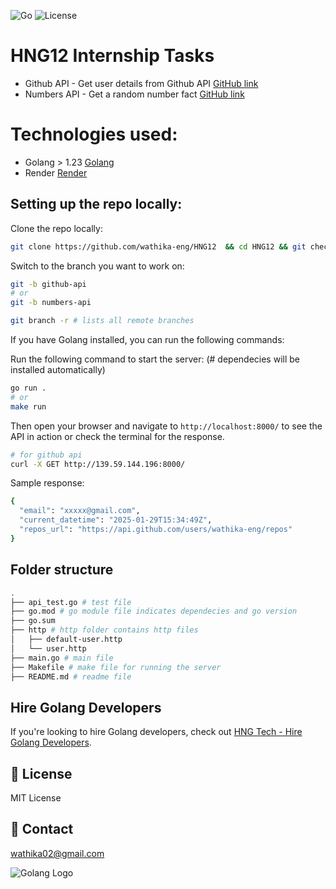 ![Go](https://img.shields.io/badge/Go-1.23-blue)
![License](https://img.shields.io/badge/license-MIT-green)
# HNG12 Internship Tasks
- Github API - Get user details from Github API [GitHub link](https://github.com/wathika-eng/HNG12/tree/github-api)
- Numbers API - Get a random number fact [GitHub link](https://github.com/wathika-eng/HNG12/tree/numbers-api)

# Technologies used:
- Golang > 1.23 [Golang](https://golang.org/)
- Render [Render](http://render.com)

## Setting up the repo locally:
Clone the repo locally:
```bash
git clone https://github.com/wathika-eng/HNG12  && cd HNG12 && git checkout numbers-api
```
Switch to the branch you want to work on:
```bash
git -b github-api
# or
git -b numbers-api
```

```bash
git branch -r # lists all remote branches
```

If you have Golang installed, you can run the following commands:

Run the following command to start the server: (# dependecies will be installed automatically)
```bash
go run .
# or
make run 
```

Then open your browser and navigate to `http://localhost:8000/` to see the API in action or check the terminal for the response.
```bash
# for github api
curl -X GET http://139.59.144.196:8000/
```

Sample response:
```bash
{
  "email": "xxxxx@gmail.com",
  "current_datetime": "2025-01-29T15:34:49Z",
  "repos_url": "https://api.github.com/users/wathika-eng/repos"
}
```

## Folder structure

```bash
.
├── api_test.go # test file
├── go.mod # go module file indicates dependecies and go version
├── go.sum 
├── http # http folder contains http files
│   ├── default-user.http
│   └── user.http
├── main.go # main file
├── Makefile # make file for running the server
├── README.md # readme file
```

## Hire Golang Developers

If you're looking to hire Golang developers, check out [HNG Tech - Hire Golang Developers](https://hng.tech/hire/golang-developers).

## 📝 License
MIT License

## 📢 Contact
wathika02@gmail.com

![Golang Logo](https://upload.wikimedia.org/wikipedia/commons/0/05/Go_Logo_Blue.svg)
